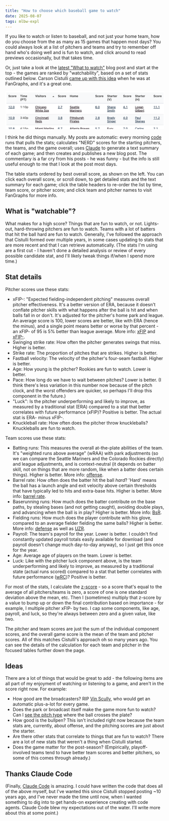 ```yaml
---
title: "How to choose which baseball game to watch"
date: 2025-08-07
tags: mlbw-expl
---
```


If you like to watch or listen to baseball, and not just your home team, how do you choose from the as many as 15 games that happen most days? You could always look at a list of pitchers and teams and try to remember off hand who's doing well and is fun to watch, and click around to read previews occasionally, but that takes time.

Or, just take a look at the [latest "What to watch"](https://andrewenfield.com/latest-mlbw/) blog post and start at the top - the games are ranked by "watchability", based on a set of stats outlined below. Carson Cistulli [came up with this idea](https://blogs.fangraphs.com/introducing-team-nerd/) when he was at FanGraphs, and it's a great one.

<img src="./detail-table-example.png" alt="Snippet of detail table">

I think he did things manually. My posts are automatic: every morning [code](https://github.com/aenfield/mlb-watchability) runs that pulls the stats; calculates "NERD" scores for the starting pitchers, the teams, and the game overall; uses [Claude](https://www.anthropic.com/claude) to generate a text summary of each game; and then creates and publishes a new blog post. The commentary is a far cry from his posts - he was funny - but the info is still useful enough to me that I look at the post most days.

The table starts ordered by best overall score, as shown on the left. You can click each overall score, or scroll down, to get detailed stats and the text summary for each game; click the table headers to re-order the list by time, team score, or pitcher score; and click team and pitcher names to visit FanGraphs for more info.

## What is "watchable"?

What makes for a high score? Things that are fun to watch, or not. Lights-out, hard-throwing pitchers are fun to watch. Teams with a lot of batters that hit the ball hard are fun to watch. Generally, I've followed the approach that Cistulli formed over multiple years, in some cases updating to stats that are more recent and that I can retrieve automatically. (The stats I'm using are a first cut - I haven't done a detailed analysis or review of every possible candidate stat, and I'll likely tweak things if/when I spend more time.)

## Stat details

Pitcher scores use these stats:

- xFIP-: "Expected fielding-independent pitching" measures overall pitcher effectiveness. It's a better version of ERA, because it doesn't conflate pitcher skills with what happens after the ball is hit and when balls fall in or don't. It's adjusted for the pitcher's home park and league. An average score is 100, lower scores are better, like with ERA (hence the minus), and a single point means better or worse by that percent - an xFIP- of 95 is 5% better than league average. More info: [xFIP](https://library.fangraphs.com/pitching/xfip/) and [xFIP-](https://library.fangraphs.com/pitching/era-fip-xfip/).
- Swinging strike rate: How often the pitcher generates swings that miss. Higher is better.
- Strike rate: The proportion of pitches that are strikes. Higher is better.
- Fastball velocity: The velocity of the pitcher's four-seam fastball. Higher is better.
- Age: How young is the pitcher? Rookies are fun to watch. Lower is better.
- Pace: How long do we have to wait between pitches? Lower is better. (I think there's less variation in this number now because of the pitch clock, and the worst offenders are quicker, so perhaps I'll drop this component in the future.)
- "Luck": Is the pitcher underperforming and likely to improve, as measured by a traditional stat (ERA) compared to a stat that better correlates with future performance (xFIP)? Positive is better. The actual stat is ERA- minus xFIP-.
- Knuckleball rate: How often does the pitcher throw knuckleballs? Knuckleballs are fun to watch.

Team scores use these stats:

- Batting runs: This measures the overall at-the-plate abilities of the team. It's "weighted runs above average" (wRAA) with park adjustments (so we can compare the Seattle Mariners and the Colorado Rockies directly) and league adjustments, and is context-neutral (it depends on batter skill, not on things that are more random, like when a batter does certain things). Higher is better. More info: [offense](https://library.fangraphs.com/offense/off/).
- Barrel rate: How often does the batter hit the ball _hard_? 'Hard' means the ball has a launch angle and exit velocity above certain thresholds that have typically led to hits and extra-base hits. Higher is better. More info: [barrel rate](https://blogs.fangraphs.com/an-overdue-barrel-rate-refresher/).
- Baserunning runs: How much does the batter contribute on the base paths, by stealing bases (and not getting caught), avoiding double plays, and advancing when the ball is in play? Higher is better. More info: [BsR](https://library.fangraphs.com/offense/bsr/).
- Fielding runs: How much does the player contribute with his glove, compared to an average fielder fielding the same balls? Higher is better. More info: [defense](https://library.fangraphs.com/defense/def/) as well as [UZR](https://blogs.fangraphs.com/the-fangraphs-uzr-primer/).
- Payroll: The team's payroll for the year. Lower is better. I couldn't find constantly updated payroll totals easily available for download (and payroll doesn't change much day-to-day anyway), so I just get this once for the year.
- Age: Average age of players on the team. Lower is better.
- Luck: Like with the pitcher luck component above, is the team underperforming and likely to improve, as measured by a traditional state (actual runs scored) compared to a stat that better correlates with future performance ([wRC](https://library.fangraphs.com/offense/wrc/))? Positive is better.

For most of the stats, I calculate the [z-score](https://en.wikipedia.org/wiki/Standard_score) - so a score that's equal to the average of all pitchers/teams is zero, a score of one is one standard deviation above the mean, etc. Then I (sometimes) multiply that z-score by a value to bump up or down the final contribution based on importance - for example, I multiple pitcher xFIP- by two. I cap some components, like age, payroll, and luck, so they're always between zero and a given value, like two.

The pitcher and team scores are just the sum of the individual component scores, and the overall game score is the mean of the team and pitcher scores. All of this matches Cistulli's approach oh so many years ago. You can see the details of the calculation for each team and pitcher in the focused tables further down the page.

## Ideas

There are a lot of things that would be great to add - the following items are all part of my enjoyment of watching or listening to a game, and aren't in the score right now. For example:

- How good are the broadcasters? RIP [Vin Scully](https://www.mlb.com/news/vin-scully-greatest-calls), who would get an automatic plus-a-lot for every game.
- Does the park or broadcast itself make the game more fun to watch? Can I [see the pitch type](https://andrewenfield.com/blog/2025/06/29/using-llms-to-collect-mlb-broadcast-data-or-which-mlb-broadcasts-show-pitch-types/) where the ball crosses the plate?
- How good is the bullpen? This isn't included right now because the team stats are, currently, about offense, and the pitching scores are just about the starter.
- Are there other stats that correlate to things that are fun to watch? There are a lot of new stats that weren't a thing when Cistulli started.
- Does the game matter for the post-season? (Empirically, playoff-involved teams tend to have better team scores and better pitchers, so some of this comes through already.)

## Thanks Claude Code

(Finally, [Claude Code](https://docs.anthropic.com/en/docs/claude-code/overview) is amazing. I could have written the code that does all of the above myself, but I've wanted this since Cistulli stopped posting ~10 years ago, and I've never made the time until now, when I wanted something to dig into to get hands-on experience creating with code agents. Claude Code blew my expectations out of the water. I'll write more about this at some point.)
